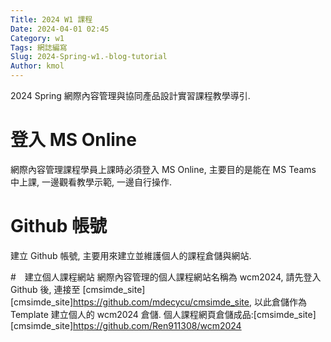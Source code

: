 ```yaml
---
Title: 2024 W1 課程
Date: 2024-04-01 02:45
Category: w1
Tags: 網誌編寫
Slug: 2024-Spring-w1.-blog-tutorial
Author: kmol
---
```


2024 Spring 網際內容管理與協同產品設計實習課程教學導引.

<!-- PELICAN_END_SUMMARY -->

# 登入 MS Online
網際內容管理課程學員上課時必須登入 MS Online, 主要目的是能在 MS Teams 中上課, 一邊觀看教學示範, 一邊自行操作.

# Github 帳號
建立 Github 帳號, 主要用來建立並維護個人的課程倉儲與網站.

#　建立個人課程網站
網際內容管理的個人課程網站名稱為 wcm2024, 請先登入 Github 後, 連接至 [cmsimde_site]
[cmsimde_site]https://github.com/mdecycu/cmsimde_site, 以此倉儲作為 Template 建立個人的 wcm2024 倉儲.
個人課程網頁倉儲成品:[cmsimde_site]
[cmsimde_site]https://github.com/Ren911308/wcm2024